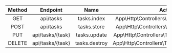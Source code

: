 |     Method     |       Endpoint   |     Name      |                   Action                    | Middleware |
| :------------: | :--------------: | :-----------: | :-----------------------------------------: | :--------: |
|      GET       |    api/tasks     |  tasks.index  |  App\Http\Controllers\TaskController@index  |    api     |
|      POST      |    api/tasks     |  tasks.store  |  App\Http\Controllers\TaskController@store  |    api     |
|      PUT       | api/tasks/{task} | tasks.update  | App\Http\Controllers\TaskController@update  |    api     |
|     DELETE     | api/tasks/{task} | tasks.destroy | App\Http\Controllers\TaskController@destroy |    api     |
